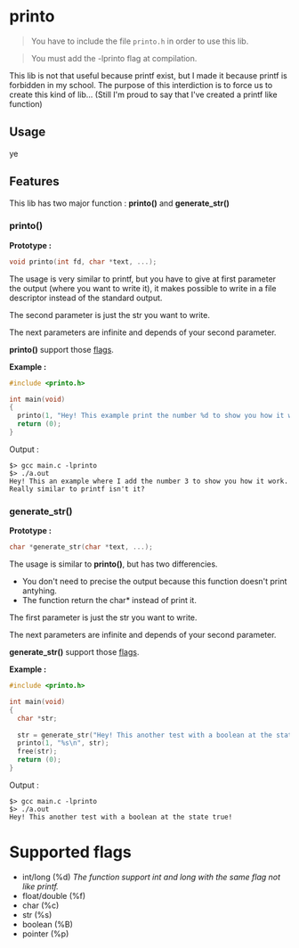 # printo
> You have to include the file `printo.h` in order to use this lib.

> You must add the -lprinto flag at compilation.

This lib is not that useful because printf exist, but I made it because printf is forbidden in my school. The purpose of this interdiction is to force us to create this kind of lib... (Still I'm proud to say that I've created a printf like function)

## Usage

ye

## Features

This lib has two major function : **printo()** and  **generate_str()**

### printo()

**Prototype :**
```c
void printo(int fd, char *text, ...);
```

The usage is very similar to printf, but you have to give at first parameter the output (where you want to write it), it makes possible to write in a file descriptor instead of the standard output.

The second parameter is just the str you want to write.

The next parameters are infinite and depends of your second parameter.

**printo()** support those [flags](#supported-flags).
  

**Example :**
```c
#include <printo.h>

int main(void)
{
  printo(1, "Hey! This example print the number %d to show you how it work. Pretty similar to printf isn't it?", 3);
  return (0);
}
```
Output : 
```
$> gcc main.c -lprinto
$> ./a.out
Hey! This an example where I add the number 3 to show you how it work. Really similar to printf isn't it?
```

### generate_str()

**Prototype :**
```c
char *generate_str(char *text, ...);
```

The usage is similar to **printo()**, but has two differencies.
- You don't need to precise the output because this function doesn't print antyhing.
- The function return the char* instead of print it. 

The first parameter is just the str you want to write.

The next parameters are infinite and depends of your second parameter.

**generate_str()** support those [flags](#supported-flags).

**Example :**
```c
#include <printo.h>

int main(void)
{
  char *str;
  
  str = generate_str("Hey! This another test with a boolean at the state %B!", true);
  printo(1, "%s\n", str);
  free(str);
  return (0);
}
```
Output : 
```
$> gcc main.c -lprinto
$> ./a.out
Hey! This another test with a boolean at the state true!
```

# Supported flags
  - int/long (%d) *The function support int and long with the same flag not like printf.*
  - float/double (%f)
  - char (%c)
  - str (%s)
  - boolean (%B)
  - pointer (%p)
